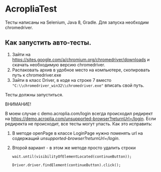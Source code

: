 # AcropliaTest
Тесты написаны на Selenium, Java 8, Gradle. Для запуска необходим chromedriver.
## Как запустить авто-тесты.

1. Зайти на https://sites.google.com/a/chromium.org/chromedriver/downloads и скачать необходимую версию chromedriver.
2. Распаковать архив в удобное место на компьютере, скопировать путь к chromedriver.exe
3. Зайти в класс Driver, в коде на строке 7 вместо `"C:\\chromedriver_win32\\chromedriver.exe"` вписать свой путь.

Тесты должны запуститься.

ВНИМАНИЕ! 

В моем случае с demo.acroplia.com/login всегда происходил редирект на  https://demo.acroplia.com/unsupported-browser?returnUrl=/login.
Если редиректа не происходит, все тесты могут упасть.  Как это исправить:
1. В методе openPage в классе LoginPage нужно поменять url на содержащий *unsupported-browser?returnUrl=/login*.

2. Второй вариант - в этом же методе просто удалить строки 

	`wait.until(visibilityOfElementLocated(continueButton));`

	`Driver.driver.findElement(continueButton).click();`
